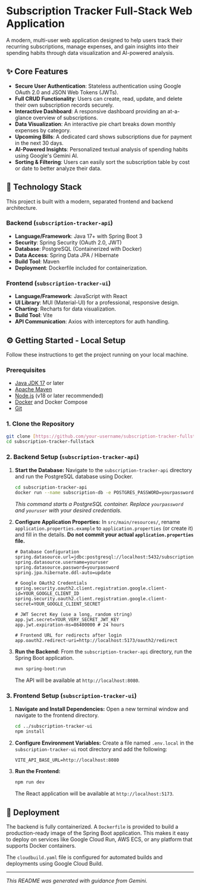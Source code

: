 # Subscription Tracker Full-Stack Web Application

A modern, multi-user web application designed to help users track their recurring subscriptions, manage expenses, and gain insights into their spending habits through data visualization and AI-powered analysis.

## ✨ Core Features

* **Secure User Authentication**: Stateless authentication using Google OAuth 2.0 and JSON Web Tokens (JWTs).
* **Full CRUD Functionality**: Users can create, read, update, and delete their own subscription records securely.
* **Interactive Dashboard**: A responsive dashboard providing an at-a-glance overview of subscriptions.
* **Data Visualization**: An interactive pie chart breaks down monthly expenses by category.
* **Upcoming Bills**: A dedicated card shows subscriptions due for payment in the next 30 days.
* **AI-Powered Insights**: Personalized textual analysis of spending habits using Google's Gemini AI.
* **Sorting & Filtering**: Users can easily sort the subscription table by cost or date to better analyze their data.

## 🚀 Technology Stack

This project is built with a modern, separated frontend and backend architecture.

### Backend (`subscription-tracker-api`)
* **Language/Framework**: Java 17+ with Spring Boot 3
* **Security**: Spring Security (OAuth 2.0, JWT)
* **Database**: PostgreSQL (Containerized with Docker)
* **Data Access**: Spring Data JPA / Hibernate
* **Build Tool**: Maven
* **Deployment**: Dockerfile included for containerization.

### Frontend (`subscription-tracker-ui`)
* **Language/Framework**: JavaScript with React
* **UI Library**: MUI (Material-UI) for a professional, responsive design.
* **Charting**: Recharts for data visualization.
* **Build Tool**: Vite
* **API Communication**: Axios with interceptors for auth handling.

## ⚙️ Getting Started - Local Setup

Follow these instructions to get the project running on your local machine.

### Prerequisites

* [Java JDK 17](https://www.oracle.com/java/technologies/javase/jdk17-archive-downloads.html) or later
* [Apache Maven](https://maven.apache.org/download.cgi)
* [Node.js](https://nodejs.org/en/) (v18 or later recommended)
* [Docker](https://www.docker.com/products/docker-desktop/) and Docker Compose
* [Git](https://git-scm.com/)

### 1. Clone the Repository

```bash
git clone [https://github.com/your-username/subscription-tracker-fullstack.git]
cd subscription-tracker-fullstack
```

### 2. Backend Setup (`subscription-tracker-api`)

1.  **Start the Database:**
    Navigate to the `subscription-tracker-api` directory and run the PostgreSQL database using Docker.
    ```bash
    cd subscription-tracker-api
    docker run --name subscription-db -e POSTGRES_PASSWORD=yourpassword -e POSTGRES_USER=youruser -e POSTGRES_DB=subscription_tracker -p 5432:5432 -d postgres
    ```
    *This command starts a PostgreSQL container. Replace `yourpassword` and `youruser` with your desired credentials.*

2.  **Configure Application Properties:**
    In `src/main/resources/`, rename `application.properties.example` to `application.properties` (or create it) and fill in the details. **Do not commit your actual `application.properties` file.**
    ```properties
    # Database Configuration
    spring.datasource.url=jdbc:postgresql://localhost:5432/subscription_tracker
    spring.datasource.username=youruser
    spring.datasource.password=yourpassword
    spring.jpa.hibernate.ddl-auto=update

    # Google OAuth2 Credentials
    spring.security.oauth2.client.registration.google.client-id=YOUR_GOOGLE_CLIENT_ID
    spring.security.oauth2.client.registration.google.client-secret=YOUR_GOOGLE_CLIENT_SECRET

    # JWT Secret Key (use a long, random string)
    app.jwt.secret=YOUR_VERY_SECRET_JWT_KEY
    app.jwt.expiration-ms=86400000 # 24 hours

    # Frontend URL for redirects after login
    app.oauth2.redirect-uri=http://localhost:5173/oauth2/redirect
    ```

3.  **Run the Backend:**
    From the `subscription-tracker-api` directory, run the Spring Boot application.
    ```bash
    mvn spring-boot:run
    ```
    The API will be available at `http://localhost:8080`.

### 3. Frontend Setup (`subscription-tracker-ui`)

1.  **Navigate and Install Dependencies:**
    Open a new terminal window and navigate to the frontend directory.
    ```bash
    cd ../subscription-tracker-ui 
    npm install
    ```

2.  **Configure Environment Variables:**
    Create a file named `.env.local` in the `subscription-tracker-ui` root directory and add the following:
    ```
    VITE_API_BASE_URL=http://localhost:8080
    ```

3.  **Run the Frontend:**
    ```bash
    npm run dev
    ```
    The React application will be available at `http://localhost:5173`.

## 🐳 Deployment

The backend is fully containerized. A `Dockerfile` is provided to build a production-ready image of the Spring Boot application. This makes it easy to deploy on services like Google Cloud Run, AWS ECS, or any platform that supports Docker containers.

The `cloudbuild.yaml` file is configured for automated builds and deployments using Google Cloud Build.

---
*This README was generated with guidance from Gemini.*

